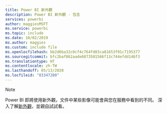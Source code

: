 ```yaml
---
title: Power BI 新外觀
description: Power BI 新外觀 - 包含
services: powerbi
author: maggiesMSFT
ms.service: powerbi
ms.topic: include
ms.date: 10/02/2019
ms.author: maggies
ms.custom: include file
ms.openlocfilehash: bb2d6ba32c0cf4c764fd03ca81653f91c7195377
ms.sourcegitcommit: bfc2baf862aade6873501566f13c744efdd146f3
ms.translationtype: HT
ms.contentlocale: zh-TW
ms.lasthandoff: 05/13/2020
ms.locfileid: "83347280"
---
```

> [!NOTE]
> Power BI 即將使用新外觀，文件中某些影像可能會與您在服務中看到的不同。 深入了解[新外觀](../consumer/service-new-look.md)，並親自試試看。
